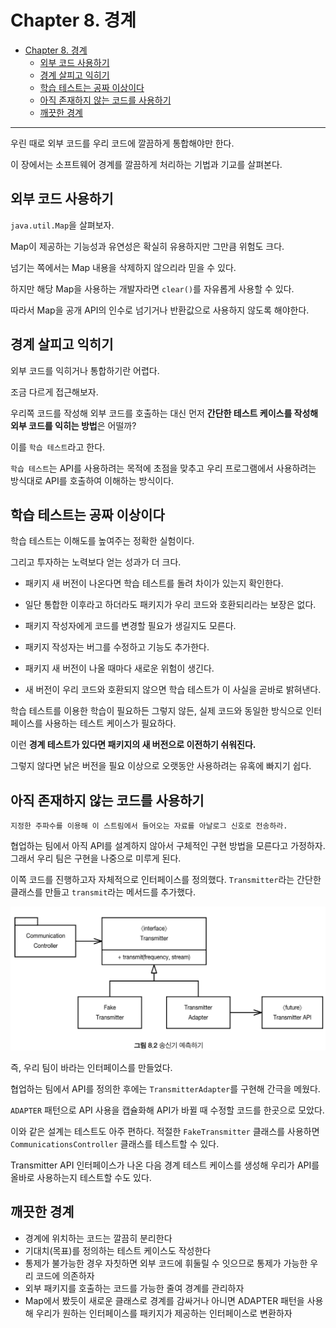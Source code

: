 # Chapter 8. 경계
- [Chapter 8. 경계](#chapter-8-경계)
  - [외부 코드 사용하기](#외부-코드-사용하기)
  - [경계 살피고 익히기](#경계-살피고-익히기)
  - [학습 테스트는 공짜 이상이다](#학습-테스트는-공짜-이상이다)
  - [아직 존재하지 않는 코드를 사용하기](#아직-존재하지-않는-코드를-사용하기)
  - [깨끗한 경계](#깨끗한-경계)

---
우린 때로 외부 코드를 우리 코드에 깔끔하게 통합해야만 한다.

이 장에서는 소프트웨어 경계를 깔끔하게 처리하는 기법과 기교를 살펴본다.

## 외부 코드 사용하기

`java.util.Map`을 살펴보자.

Map이 제공하는 기능성과 유연성은 확실히 유용하지만 그만큼 위험도 크다.

넘기는 쪽에서는 Map 내용을 삭제하지 않으리라 믿을 수 있다.

하지만 해당 Map을 사용하는 개발자라면 `clear()`를 자유롭게 사용할 수 있다.

따라서 Map을 공개 API의 인수로 넘기거나 반환값으로 사용하지 않도록 해야한다.

## 경계 살피고 익히기

외부 코드를 익히거나 통합하기란 어렵다.

조금 다르게 접근해보자.

우리쪽 코드를 작성해 외부 코드를 호출하는 대신 먼저 **간단한 테스트 케이스를 작성해 외부 코드를 익히는 방법**은 어떨까?

이를 `학습 테스트`라고 한다.

`학습 테스트`는 API를 사용하려는 목적에 초점을 맞추고 우리 프로그램에서 사용하려는 방식대로 API를 호출하여 이해하는 방식이다.

## 학습 테스트는 공짜 이상이다

학습 테스트는 이해도를 높여주는 정확한 실험이다.

그리고 투자하는 노력보다 얻는 성과가 더 크다.

- 패키지 새 버전이 나온다면 학습 테스트를 돌려 차이가 있는지 확인한다.

- 일단 통합한 이후라고 하더라도 패키지가 우리 코드와 호환되리라는 보장은 없다.

- 패키지 작성자에게 코드를 변경할 필요가 생길지도 모른다.

- 패키지 작성자는 버그를 수정하고 기능도 추가한다.

- 패키지 새 버전이 나올 때마다 새로운 위험이 생긴다.

- 새 버전이 우리 코드와 호환되지 않으면 학습 테스트가 이 사실을 곧바로 밝혀낸다.

학습 테스트를 이용한 학습이 필요하든 그렇지 않든, 실제 코드와 동일한 방식으로 인터페이스를 사용하는 테스트 케이스가 필요하다.

이런 **경계 테스트가 있다면 패키지의 새 버전으로 이전하기 쉬워진다.**

그렇지 않다면 낡은 버전을 필요 이상으로 오랫동안 사용하려는 유혹에 빠지기 쉽다.

## 아직 존재하지 않는 코드를 사용하기

```text
지정한 주파수를 이용해 이 스트림에서 들어오는 자료를 아날로그 신호로 전송하라.
```

협업하는 팀에서 아직 API를 설계하지 않아서 구체적인 구현 방법을 모른다고 가정하자. 그래서 우리 팀은 구현을 나중으로 미루게 된다.

이쪽 코드를 진행하고자 자체적으로 인터페이스를 정의했다. `Transmitter`라는 간단한 클래스를 만들고 `transmit`라는 메서드를 추가했다.

![image-20220209000821250](resource/image-20220209000821250.png)

즉, 우리 팀이 바라는 인터페이스를 만들었다.

협업하는 팀에서 API를 정의한 후에는 `TransmitterAdapter`를 구현해 간극을 메웠다.

`ADAPTER` 패턴으로 API 사용을 캡슐화해 API가 바뀔 때 수정할 코드를 한곳으로 모았다.

이와 같은 설계는 테스트도 아주 편하다. 적절한 `FakeTransmitter` 클래스를 사용하면 `CommunicationsController` 클래스를 테스트할 수 있다.

Transmitter API 인터페이스가 나온 다음 경계 테스트 케이스를 생성해 우리가 API를 올바로 사용하는지 테스트할 수도 있다.

## 깨끗한 경계

- 경계에 위치하는 코드는 깔끔히 분리한다
- 기대치(목표)를 정의하는 테스트 케이스도 작성한다
- 통제가 불가능한 경우 자칫하면 외부 코드에 휘둘릴 수 잇으므로 통제가 가능한 우리 코드에 의존하자
- 외부 패키지를 호출하는 코드를 가능한 줄여 경계를 관리하자
- Map에서 봤듯이 새로운 클래스로 경계를 감싸거나 아니면 ADAPTER 패턴을 사용해 우리가 원하는 인터페이스를 패키지가 제공하는 인터페이스로 변환하자
